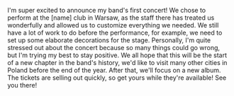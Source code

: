 I'm super excited to announce my band's first concert!
We chose to perform at the \[name] club in Warsaw, as the staff there has treated us wonderfully and allowed us to customize everything we needed.
We still have a lot of work to do before the performance, for example, we need to set up some elaborate decorations for the stage.
Personally, I'm quite stressed out about the concert because so many things could go wrong, but I'm trying my best to stay positive.
We all hope that this will be the start of a new chapter in the band's history, we'd like to visit many other cities in Poland before the end of the year. After that, we'll focus on a new album.
The tickets are selling out quickly, so get yours while they're available!
See you there!